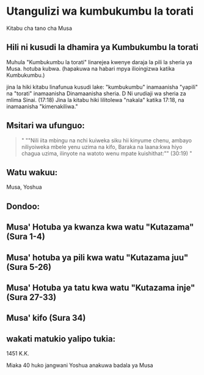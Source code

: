 # Utangulizi wa kumbukumbu la torati

Kitabu cha tano cha Musa

## Hili ni kusudi la dhamira ya Kumbukumbu la torati

Muhula "Kumbukumbu la torati" linarejea kwenye daraja la pili la sheria ya Musa. hotuba kubwa. (hapakuwa na habari mpya ilioingizwa katika Kumbukumbu.)

jina la hiki kitabu linafunua kusudi lake: "kumbukumbu" inamaanisha "yapili" na "torati" inamaanisha Dinamaanisha sheria. D Ni urudiaji wa sheria za mlima Sinai. (17:18) Jina la kitabu hiki lilitolewa "nakala" katika 17:18, na inamaanisha "kimenakiliwa."

## Msitari wa ufunguo:

> " ""Nili iita mbingu na nchi kuiweka siku hii kinyume chenu, ambayo niliyoiweka mbele yenu uzima na kifo, Baraka na laana:kwa hiyo chagua uzima, ilinyote na watoto wenu mpate kuishithat:"" (30:19) "

## Watu wakuu:

Musa, Yoshua

## Dondoo:

## Musa' Hotuba ya kwanza kwa watu "Kutazama" (Sura 1-4)

## Musa' hotuba ya pili kwa watu "Kutazama juu" (Sura 5-26)

## Musa' Hotuba ya tatu kwa watu "Kutazama inje" (Sura 27-33)

## Musa' kifo (Sura 34)

## wakati matukio yalipo tukia:

1451 K.K.

Miaka 40 huko jangwani Yoshua anakuwa badala ya Musa
